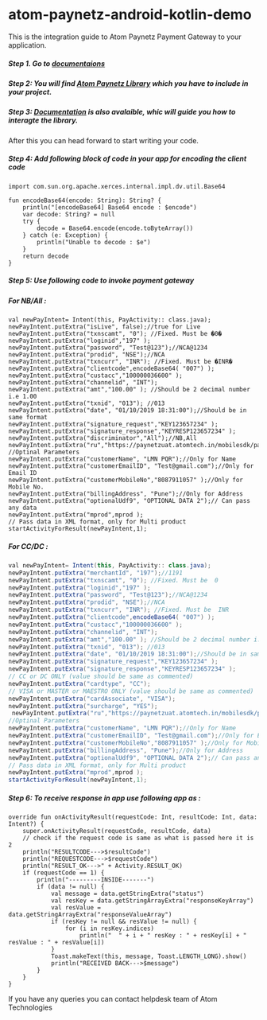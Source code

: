 # atom-paynetz-android-kotlin-demo

This is the integration guide to Atom Paynetz Payment Gateway to your application.

##### Step 1. Go to [documentaions](https://github.com/Atom-Technologies/atom-paynetz-android-kotlin-demo/tree/master/documentations "documentaions")
##### 
##### Step 2: You will find [Atom Paynetz Library](https://github.com/Atom-Technologies/atom-paynetz-android-kotlin-demo/blob/master/documentations/mpsdklibrary-release.aar "Atom Paynetz Library") which you have to include in your project.

##### Step 3: [Documentation](https://github.com/Atom-Technologies/atom-paynetz-android-kotlin-demo/blob/master/documentations/Kotlin%20-%20Atom%20Payment%20Gateway%20Integration%20Document.docx "Documentation") is also avalaible, whic will guide you how to interagte the library. 

After this you can head forward to start writing your code.

##### Step 4:  Add following block of code in your app for encoding the client code 


    import com.sun.org.apache.xerces.internal.impl.dv.util.Base64
    
    fun encodeBase64(encode: String): String? {
        println("[encodeBase64] Base64 encode : $encode")
        var decode: String? = null
        try { 
            decode = Base64.encode(encode.toByteArray())
        } catch (e: Exception) {
            println("Unable to decode : $e")
        }
        return decode
    }
    

#####  Step 5: Use following code to invoke payment gateway 

##### For NB/All :


    
    val newPayIntent= Intent(this, PayActivity:: class.java);
    newPayIntent.putExtra("isLive", false);//true for Live 
    newPayIntent.putExtra("txnscamt", "0"); //Fixed. Must be �0�
    newPayIntent.putExtra("loginid","197" );
    newPayIntent.putExtra("password", "Test@123");//NCA@1234
    newPayIntent.putExtra("prodid", "NSE");//NCA
    newPayIntent.putExtra("txncurr", "INR"); //Fixed. Must be �INR�
    newPayIntent.putExtra("clientcode",encodeBase64( "007") );
    newPayIntent.putExtra("custacc","100000036600" );
    newPayIntent.putExtra("channelid", "INT");
    newPayIntent.putExtra("amt","100.00" ); //Should be 2 decimal number i.e 1.00
    newPayIntent.putExtra("txnid", "013"); //013
    newPayIntent.putExtra("date", "01/10/2019 18:31:00");//Should be in same format
    newPayIntent.putExtra("signature_request","KEY123657234" ); 
    newPayIntent.putExtra("signature_response","KEYRESP123657234" );
    newPayIntent.putExtra("discriminator","All");//NB,All
    newPayIntent.putExtra("ru","https://paynetzuat.atomtech.in/mobilesdk/param"); 
    //Optinal Parameters
    newPayIntent.putExtra("customerName", "LMN PQR");//Only for Name
    newPayIntent.putExtra("customerEmailID", "Test@gmail.com");//Only for Email ID
    newPayIntent.putExtra("customerMobileNo","8087911057" );//Only for Mobile No.
    newPayIntent.putExtra("billingAddress", "Pune");//Only for Address
    newPayIntent.putExtra("optionalUdf9", "OPTIONAL DATA 2");// Can pass any data
    newPayIntent.putExtra("mprod",mprod );  
    // Pass data in XML format, only for Multi product
    startActivityForResult(newPayIntent,1);
    
#####            For CC/DC :
```java
val newPayIntent= Intent(this, PayActivity:: class.java);
newPayIntent.putExtra("merchantId", "197");//1191
newPayIntent.putExtra("txnscamt", "0"); //Fixed. Must be  0
newPayIntent.putExtra("loginid","197" );
newPayIntent.putExtra("password", "Test@123");//NCA@1234
newPayIntent.putExtra("prodid", "NSE");//NCA
newPayIntent.putExtra("txncurr", "INR"); //Fixed. Must be  INR
newPayIntent.putExtra("clientcode",encodeBase64( "007") );
newPayIntent.putExtra("custacc","100000036600" );
newPayIntent.putExtra("channelid", "INT");
newPayIntent.putExtra("amt","100.00" ); //Should be 2 decimal number i.e 1.00
newPayIntent.putExtra("txnid", "013"); //013
newPayIntent.putExtra("date", "01/10/2019 18:31:00");//Should be in same format
newPayIntent.putExtra("signature_request","KEY123657234" ); 
newPayIntent.putExtra("signature_response","KEYRESP123657234" );
// CC or DC ONLY (value should be same as commented)
newPayIntent.putExtra("cardtype", "CC");
// VISA or MASTER or MAESTRO ONLY (value should be same as commented)
newPayIntent.putExtra("cardAssociate", "VISA");
newPayIntent.putExtra("surcharge", "YES");
 newPayIntent.putExtra("ru","https://paynetzuat.atomtech.in/mobilesdk/param"); 
//Optinal Parameters
newPayIntent.putExtra("customerName", "LMN PQR");//Only for Name
newPayIntent.putExtra("customerEmailID", "Test@gmail.com");//Only for Email ID
newPayIntent.putExtra("customerMobileNo","8087911057" );//Only for Mobile No. 
newPayIntent.putExtra("billingAddress", "Pune");//Only for Address
newPayIntent.putExtra("optionalUdf9", "OPTIONAL DATA 2");// Can pass any data
// Pass data in XML format, only for Multi product
newPayIntent.putExtra("mprod",mprod ); 
startActivityForResult(newPayIntent,1);
```

##### Step 6: To receive response in app use following app as :

    override fun onActivityResult(requestCode: Int, resultCode: Int, data: Intent?) {
        super.onActivityResult(requestCode, resultCode, data)
        // check if the request code is same as what is passed here it is 2
        println("RESULTCODE--->$resultCode")
        println("REQUESTCODE--->$requestCode")
        println("RESULT_OK--->" + Activity.RESULT_OK)
        if (requestCode == 1) {
            println("---------INSIDE-------")
            if (data != null) {
                val message = data.getStringExtra("status")
                val resKey = data.getStringArrayExtra("responseKeyArray")
                val resValue = data.getStringArrayExtra("responseValueArray")
                if (resKey != null && resValue != null) {
                    for (i in resKey.indices)
                        println("  " + i + " resKey : " + resKey[i] + " resValue : " + resValue[i])
                }
                Toast.makeText(this, message, Toast.LENGTH_LONG).show()
                println("RECEIVED BACK--->$message")
            }
        }
    }

If you have any queries you can contact helpdesk team of Atom Technologies

